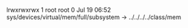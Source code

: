 lrwxrwxrwx 1 root root 0 Jul 19 06:52 sys/devices/virtual/mem/full/subsystem -> ../../../../class/mem
